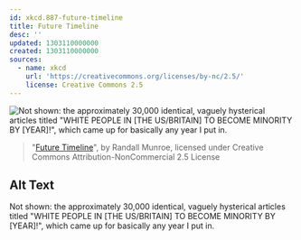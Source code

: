 ```yaml
---
id: xkcd.887-future-timeline
title: Future Timeline
desc: ''
updated: 1303110000000
created: 1303110000000
sources:
  - name: xkcd
    url: 'https://creativecommons.org/licenses/by-nc/2.5/'
    license: Creative Commons 2.5
---
```

![Not shown: the approximately 30,000 identical, vaguely hysterical articles titled "WHITE PEOPLE IN \[THE US/BRITAIN\] TO BECOME MINORITY BY [YEAR]!", which came up for basically any year I put in.](https://imgs.xkcd.com/comics/future_timeline.png)
> "[Future Timeline](https://xkcd.com/887/)", by Randall Munroe, licensed under Creative Commons Attribution-NonCommercial 2.5 License

## Alt Text
Not shown: the approximately 30,000 identical, vaguely hysterical articles titled "WHITE PEOPLE IN \[THE US/BRITAIN\] TO BECOME MINORITY BY [YEAR]!", which came up for basically any year I put in.
